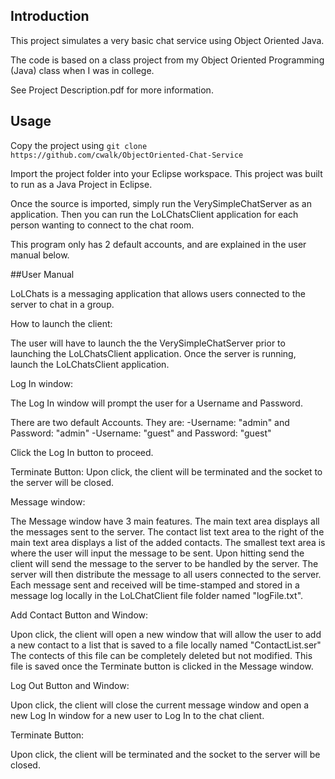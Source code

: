 ## Introduction

This project simulates a very basic chat service using Object Oriented Java.

The code is based on a class project from my Object Oriented Programming (Java) class when I was in college.

See Project Description.pdf for more information.

## Usage

Copy the project using `git clone  https://github.com/cwalk/ObjectOriented-Chat-Service`

Import the project folder into your Eclipse workspace. This project was built to run as a Java Project in Eclipse.

Once the source is imported, simply run the VerySimpleChatServer as an application. Then you can run the LoLChatsClient application for each person wanting to connect to the chat room.

This program only has 2 default accounts, and are explained in the user manual below.

##User Manual

LoLChats is a messaging application that allows users connected to the server
to chat in a group. 

How to launch the client:

The user will have to launch the the VerySimpleChatServer prior to launching the LoLChatsClient application. Once the server is
running, launch the LoLChatsClient application.

Log In window:

The Log In window will prompt the user for a Username and Password.

There are two default Accounts. They are:
-Username: "admin" and Password: "admin" 
-Username: "guest" and Password: "guest"

Click the Log In button to proceed.
	
Terminate Button:
Upon click, the client will be terminated and the socket to the server will be closed.

Message window:

The Message window have 3 main features. The main text area displays all 
the messages sent to the server. The contact list text area to the right 
of the main text area displays a list of the added contacts. The smallest 
text area is where the user will input the message to be sent. Upon hitting 
send the client will send the message to the server to be handled by the 
server. The server will then distribute the message to all users connected
to the server. Each message sent and received will be time-stamped and stored
in a message log locally in the LoLChatClient file folder named "logFile.txt".
	
Add Contact Button and Window:

Upon click, the client will open a new window that will allow the user
to add a new contact to a list that is saved to a file locally named 
"ContactList.ser" The contects of this file can be completely deleted
but not modified. This file is saved once the Terminate button is clicked in the Message window.
	
Log Out Button and Window:

Upon click, the client will close the current message window and open a 
new Log In window for a new user to Log In to the chat client.
	
Terminate Button:

Upon click, the client will be terminated and the socket to the server will be closed.
